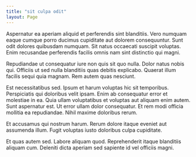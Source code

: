 ```yaml
---
title: "sit culpa odit"
layout: Page
---
```

Aspernatur ea aperiam aliquid et perferendis sint blanditiis. Vero numquam eaque cumque porro ducimus cupiditate aut dolorem consequuntur. Sunt odit dolores quibusdam numquam. Sit natus occaecati suscipit voluptas. Enim recusandae perferendis facilis omnis nam sint distinctio qui magni.
 Repudiandae ut consequatur iure non quis sit quo nulla. Dolor natus nobis qui. Officiis ut sed nulla blanditiis quas debitis explicabo. Quaerat illum facilis sequi quia magnam. Rem autem quas nesciunt.
 Est necessitatibus sed. Ipsum et harum voluptas hic sit temporibus. Perspiciatis qui doloribus velit ipsam.
Enim ab consequatur error et molestiae in ea. Quia ullam voluptatibus et voluptas aut aliquam enim autem. Sunt aspernatur est. Ut error ullam dolor consequatur. Et rem modi officia mollitia ea repudiandae. Nihil maxime doloribus rerum.
 Et accusamus qui nostrum harum. Rerum dolore itaque eveniet aut assumenda illum. Fugit voluptas iusto doloribus culpa cupiditate.
 Et quas autem sed. Labore aliquam quod. Reprehenderit itaque blanditiis aliquam cum. Deleniti dicta aperiam sed sapiente id vel officiis magni.
